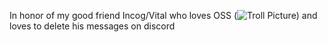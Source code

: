 In honor of my good friend Incog/Vital who loves OSS (![Troll Picture](https://cdn.discordapp.com/emojis/516803307147100182.webp?quality=lossless)) and loves to delete his messages on discord